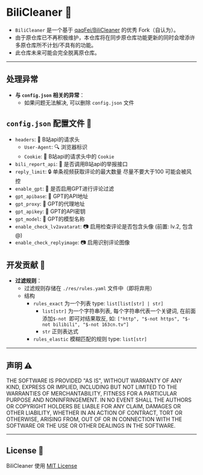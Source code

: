 # BiliCleaner 🎯
- `BiliCleaner` 是一个基于 [qaqFei/BiliCleaner](https://github.com/qaqFei/BiliCleaner) 的优秀 Fork（自认为）。
- 由于原仓库已不再积极维护，本仓库将在同步原仓库功能更新的同时会增添许多原仓库所不计划/不具有的功能。
- 此仓库未来可能会完全脱离原仓库。

---

## 处理异常
- **与 `config.json` 相关的异常**：
  - 如果问题无法解决, 可以删除 `config.json` 文件

## `config.json` 配置文件 📝
- `headers`: 📨 B站api的请求头
    - `User-Agent`: 🔍 浏览器标识
    - `Cookie`: 🍪 B站api的请求头中的 `Cookie`
- `bili_report_api`: 📡 是否调用B站api的举报接口
- `reply_limit`: 🔒 单条视频获取评论的最大数量 尽量不要大于100 可能会被风控
- `enable_gpt`: 🤖 是否启用GPT进行评论过滤
- `gpt_apibase`: 🔗 GPT的API地址
- `gpt_proxy`: 🔗 GPT的代理地址
- `gpt_apikey`: 🔑 GPT的API密钥
- `gpt_model`: 🧠 GPT的模型名称
- `enable_check_lv2avatarat`: 📷 启用检查评论是否包含头像 (前置: lv.2, 包含@)
- `enable_check_replyimage`: 📷 启用识别评论图像 

## 开发贡献 🤝
- **过滤规则**：
  - 过滤规则存储在 `./res/rules.yaml` 文件中（即将弃用）
  - 结构
    - `rules_exact` 为一个列表 type: `list[list[str] | str]`
       - `list[str]` 为一个字符串列表, 每个字符串代表一个关键词, 在前面添加`$-not `即可对结果取反, 如: `["http", "$-not https", "$-not bilibili", "$-not 163cn.tv"]`
       - `str` 正则表达式
    - `rules_elastic` 模糊匹配的规则 type: `list[str]`
  

---

## 声明 ⚠️
THE SOFTWARE IS PROVIDED "AS IS", WITHOUT WARRANTY OF ANY KIND, EXPRESS OR
IMPLIED, INCLUDING BUT NOT LIMITED TO THE WARRANTIES OF MERCHANTABILITY,
FITNESS FOR A PARTICULAR PURPOSE AND NONINFRINGEMENT. IN NO EVENT SHALL THE
AUTHORS OR COPYRIGHT HOLDERS BE LIABLE FOR ANY CLAIM, DAMAGES OR OTHER
LIABILITY, WHETHER IN AN ACTION OF CONTRACT, TORT OR OTHERWISE, ARISING FROM,
OUT OF OR IN CONNECTION WITH THE SOFTWARE OR THE USE OR OTHER DEALINGS IN THE
SOFTWARE.

---

## License 📄
BiliCleaner 使用 [MIT License](LICENSE)